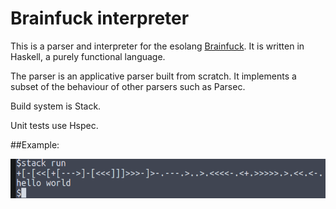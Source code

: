 # Brainfuck interpreter

This is a parser and interpreter for the esolang [Brainfuck](https://en.wikipedia.org/wiki/Brainfuck). It is written in Haskell, a purely functional language.

The parser is an applicative parser built from scratch. It implements a subset of the behaviour of other parsers such as Parsec. 

Build system is Stack.

Unit tests use Hspec.


##Example:

![](images/demo.png)
